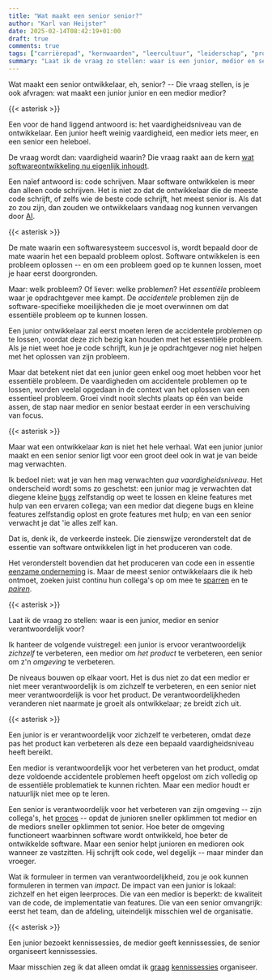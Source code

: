 ```yaml
---
title: "Wat maakt een senior senior?"
author: "Karl van Heijster"
date: 2025-02-14T08:42:19+01:00
draft: true
comments: true
tags: ["carrièrepad", "kernwaarden", "leercultuur", "leiderschap", "professionaliteit", "verantwoordelijkheid"]
summary: "Laat ik de vraag zo stellen: waar is een junior, medior en senior verantwoordelijk voor? Ik hanteer de volgende vuistregel: een junior is ervoor verantwoordelijk *zichzelf* te verbeteren, een medior om *het product* te verbeteren, een senior om z'n *omgeving* te verbeteren."
---
```


Wat maakt een senior ontwikkelaar, eh, senior? -- Die vraag stellen, is je ook afvragen: wat maakt een junior junior en een medior medior?


{{< asterisk >}}


Een voor de hand liggend antwoord is: het vaardigheidsniveau van de ontwikkelaar. Een junior heeft weinig vaardigheid, een medior iets meer, en een senior een heleboel.


De vraag wordt dan: vaardigheid waarin? Die vraag raakt aan de kern [wat softwareontwikkeling nu eigenlijk inhoudt](/tags/software-ontwikkelaar-rol/ "Blogs met de tag 'software ontwikkelaar (rol)'").


Een naïef antwoord is: code schrijven. Maar software ontwikkelen is meer dan alleen code schrijven. Het is niet zo dat de ontwikkelaar die de meeste code schrijft, of zelfs wie de beste code schrijft, het meest senior is. Als dat zo zou zijn, dan zouden we ontwikkelaars vandaag nog kunnen vervangen door [AI](/tags/kunstmatige-intelligentie/ "Blogs met de tag 'kunstmatige intelligentie'").


{{< asterisk >}}


De mate waarin een softwaresysteem succesvol is, wordt bepaald door de mate waarin het een bepaald probleem oplost. Software ontwikkelen is een probleem oplossen -- en om een probleem goed op te kunnen lossen, moet je haar eerst doorgronden. 


Maar: welk probleem? Of liever: welke problem*en*? Het *essentiële* probleem waar je opdrachtgever mee kampt. De *accidentele* problemen zijn de software-specifieke moeilijkheden die je moet overwinnen om dat essentiële probleem op te kunnen lossen.


Een junior ontwikkelaar zal eerst moeten leren de accidentele problemen op te lossen, voordat deze zich bezig kan houden met het essentiële probleem. Als je niet weet hoe je code schrijft, kun je je opdrachtgever nog niet helpen met het oplossen van zijn probleem.


Maar dat betekent niet dat een junior geen enkel oog moet hebben voor het essentiële probleem. De vaardigheden om accidentele problemen op te lossen, worden veelal opgedaan in de context van het oplossen van een essentieel probleem. Groei vindt nooit slechts plaats op één van beide assen, de stap naar medior en senior bestaat eerder in een verschuiving van focus.


{{< asterisk >}}


Maar wat een ontwikkelaar *kan* is niet het hele verhaal. Wat een junior junior maakt en een senior senior ligt voor een groot deel ook in wat je van beide mag verwachten.


Ik bedoel niet: wat je van hen mag verwachten *qua vaardigheidsniveau*. Het onderscheid wordt soms zo geschetst: een junior mag je verwachten dat diegene kleine [bugs](/tags/bugs/ "Blogs met de tag 'bugs'") zelfstandig op weet te lossen en kleine features met hulp van een ervaren collega; van een medior dat diegene bugs en kleine features zelfstandig oplost en grote features met hulp; en van een senior verwacht je dat 'ie alles zelf kan. 


Dat is, denk ik, de verkeerde insteek. Die zienswijze veronderstelt dat de essentie van software ontwikkelen ligt in het produceren van code. 


Het veronderstelt bovendien dat het produceren van code een in essentie [eenzame onderneming](/blog/24/11/waarom-wil-carl-niet-pairen/ "'Waarom wil Carl niet pairen?'") is. Maar de meest senior ontwikkelaars die ik heb ontmoet, zoeken juist continu hun collega's op om mee te [sparren](/tags/samenwerking/ "Blogs met de tag 'samenwerking'") en te [*pairen*](/tags/pair-programming/ "Blogs met de tag 'pair programming'").


{{< asterisk >}}


Laat ik de vraag zo stellen: waar is een junior, medior en senior verantwoordelijk voor?


Ik hanteer de volgende vuistregel: een junior is ervoor verantwoordelijk *zichzelf* te verbeteren, een medior om *het product* te verbeteren, een senior om z'n *omgeving* te verbeteren.


De niveaus bouwen op elkaar voort. Het is dus niet zo dat een medior er niet meer verantwoordelijk is om zichzelf te verbeteren, en een senior niet meer verantwoordelijk is voor het product. De verantwoordelijkheden veranderen niet naarmate je groeit als ontwikkelaar; ze breidt zich uit.


{{< asterisk >}}


Een junior is er verantwoordelijk voor zichzelf te verbeteren, omdat deze pas het product kan verbeteren als deze een bepaald vaardigheidsniveau heeft bereikt.


Een medior is verantwoordelijk voor het verbeteren van het product, omdat deze voldoende accidentele problemen heeft opgelost om zich volledig op de essentiële problematiek te kunnen richten. Maar een medior houdt er natuurlijk niet mee op te leren.


Een senior is verantwoordelijk voor het verbeteren van zijn omgeving -- zijn collega's, het [proces](/tags/procesverbetering/ "Blogs met de tag 'procesverbetering'") -- opdat de junioren sneller 
opklimmen tot medior en de mediors sneller opklimmen tot senior. Hoe beter de omgeving functioneert waarbinnen software wordt ontwikkeld, hoe beter de ontwikkelde software. Maar een senior helpt junioren en medioren ook wanneer ze vastzitten. Hij schrijft ook code, wel degelijk -- maar minder dan vroeger.


Wat ik formuleer in termen van verantwoordelijkheid, zou je ook kunnen formuleren in termen van *impact*. De impact van een junior is lokaal: zichzelf en het eigen leerproces. Die van een medior is  beperkt: de kwaliteit van de code, de implementatie van features. Die van een senior omvangrijk: eerst het team, dan de afdeling, uiteindelijk misschien wel de organisatie.


{{< asterisk >}}


Een junior bezoekt kennissessies, de medior geeft kennissessies, de senior organiseert kennissessies. 


Maar misschien zeg ik dat alleen omdat ik [graag](/tags/boekenclub/ "Blogs met de tag 'boekenclub'") [kennissessies](/tags/developer-meet-up/ "Blogs met de tag 'Developer Meet-up'") organiseer.
